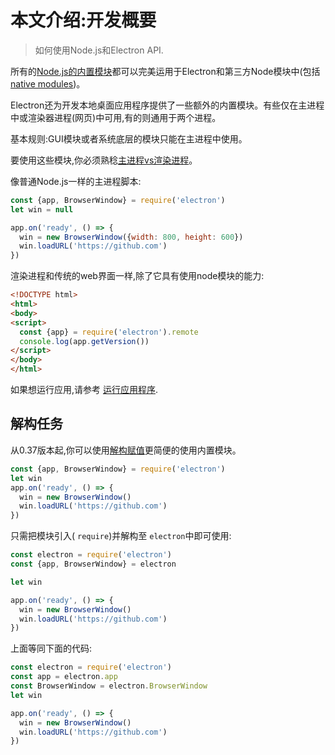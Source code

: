# 本文介绍:开发概要
> 如何使用Node.js和Electron API.

所有的[Node.js的内置模块](https://nodejs.org/api/)都可以完美运用于Electron和第三方Node模块中(包括[native modules](../tutorial/using-node-node-modules.md))。

Electron还为开发本地桌面应用程序提供了一些额外的内置模块。有些仅在主进程中或渲染器进程(网页)中可用,有的则通用于两个进程。

基本规则:GUI模块或者系统底层的模块只能在主进程中使用。

要使用这些模块,你必须熟稔[主进程vs渲染进程](../tutorial/quick-start.md#main-process)。           

像普通Node.js一样的主进程脚本:
```JavaScript
const {app, BrowserWindow} = require('electron')
let win = null

app.on('ready', () => {
  win = new BrowserWindow({width: 800, height: 600})
  win.loadURL('https://github.com')
})
```

渲染进程和传统的web界面一样,除了它具有使用node模块的能力:

```html
<!DOCTYPE html>
<html>
<body>
<script>
  const {app} = require('electron').remote
  console.log(app.getVersion())
</script>
</body>
</html>
```

如果想运行应用,请参考 [运行应用程序](../tutorial/quick-start.md#run-your-app).         

## 解构任务
从0.37版本起,你可以使用[解构赋值][destructuring-assignment]更简便的使用内置模块。

```JavaScript
const {app, BrowserWindow} = require('electron')
let win
app.on('ready', () => {
  win = new BrowserWindow()
  win.loadURL('https://github.com')
})
```

只需把模块引入( `require`)并解构至 `electron`中即可使用:
```JavaScript
const electron = require('electron')
const {app, BrowserWindow} = electron

let win

app.on('ready', () => {
  win = new BrowserWindow()
  win.loadURL('https://github.com')
})
```
上面等同下面的代码:
```JavaScript
const electron = require('electron')
const app = electron.app
const BrowserWindow = electron.BrowserWindow
let win

app.on('ready', () => {
  win = new BrowserWindow()
  win.loadURL('https://github.com')
})
```

[gui]: https://en.wikipedia.org/wiki/Graphical_user_interface
[destructuring-assignment]: https://developer.mozilla.org/zh-CN/docs/Web/JavaScript/Reference/Operators/Destructuring_assignment